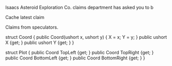 Isaacs Asteroid Exploration Co. claims department has asked you to b

Cache latest claim

Claims from speculators.

struct Coord
{
public Coord(ushort x, ushort y)
{
X = x;
Y = y;
}
public ushort X {get; }
public ushort Y {get; }
}

struct Plot
{
public Coord TopLeft {get; }
public Coord TopRight {get; }
public Coord BottomLeft {get; }
public Coord BottomRight {get; }
}

